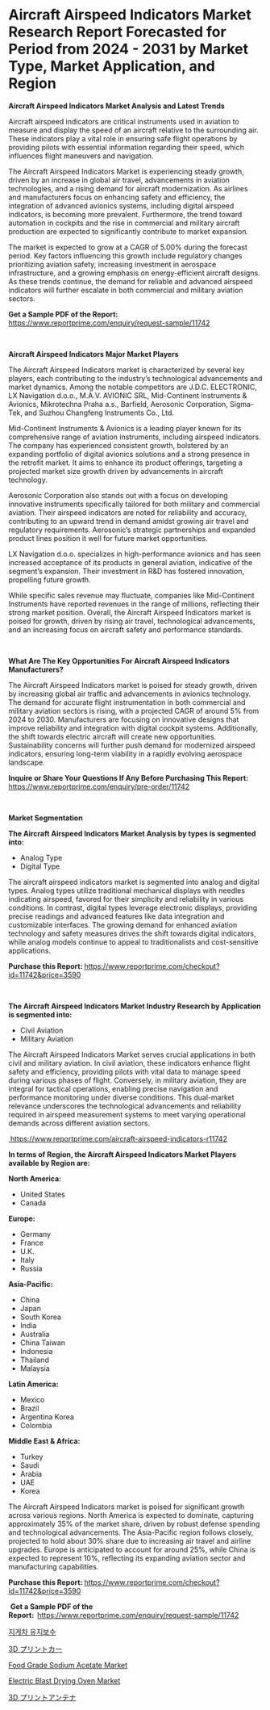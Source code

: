<p><h1>Aircraft Airspeed Indicators Market Research Report Forecasted for Period from 2024 -  2031 by Market Type, Market Application, and Region</h1></p><p><strong>Aircraft Airspeed Indicators Market Analysis and Latest Trends</strong></p>
<p><p>Aircraft airspeed indicators are critical instruments used in aviation to measure and display the speed of an aircraft relative to the surrounding air. These indicators play a vital role in ensuring safe flight operations by providing pilots with essential information regarding their speed, which influences flight maneuvers and navigation.</p><p>The Aircraft Airspeed Indicators Market is experiencing steady growth, driven by an increase in global air travel, advancements in aviation technologies, and a rising demand for aircraft modernization. As airlines and manufacturers focus on enhancing safety and efficiency, the integration of advanced avionics systems, including digital airspeed indicators, is becoming more prevalent. Furthermore, the trend toward automation in cockpits and the rise in commercial and military aircraft production are expected to significantly contribute to market expansion. </p><p>The market is expected to grow at a CAGR of 5.00% during the forecast period. Key factors influencing this growth include regulatory changes prioritizing aviation safety, increasing investment in aerospace infrastructure, and a growing emphasis on energy-efficient aircraft designs. As these trends continue, the demand for reliable and advanced airspeed indicators will further escalate in both commercial and military aviation sectors.</p></p>
<p><strong>Get a Sample PDF of the Report:&nbsp;</strong> <a href="https://www.reportprime.com/enquiry/request-sample/11742">https://www.reportprime.com/enquiry/request-sample/11742</a></p>
<p>&nbsp;</p>
<p><strong>Aircraft Airspeed Indicators Major Market Players</strong></p>
<p><p>The Aircraft Airspeed Indicators market is characterized by several key players, each contributing to the industry’s technological advancements and market dynamics. Among the notable competitors are J.D.C. ELECTRONIC, LX Navigation d.o.o., M.A.V. AVIONIC SRL, Mid-Continent Instruments & Avionics, Mikrotechna Praha a.s., Barfield, Aerosonic Corporation, Sigma-Tek, and Suzhou Changfeng Instruments Co., Ltd.</p><p>Mid-Continent Instruments & Avionics is a leading player known for its comprehensive range of aviation instruments, including airspeed indicators. The company has experienced consistent growth, bolstered by an expanding portfolio of digital avionics solutions and a strong presence in the retrofit market. It aims to enhance its product offerings, targeting a projected market size growth driven by advancements in aircraft technology.</p><p>Aerosonic Corporation also stands out with a focus on developing innovative instruments specifically tailored for both military and commercial aviation. Their airspeed indicators are noted for reliability and accuracy, contributing to an upward trend in demand amidst growing air travel and regulatory requirements. Aerosonic’s strategic partnerships and expanded product lines position it well for future market opportunities.</p><p>LX Navigation d.o.o. specializes in high-performance avionics and has seen increased acceptance of its products in general aviation, indicative of the segment’s expansion. Their investment in R&D has fostered innovation, propelling future growth.</p><p>While specific sales revenue may fluctuate, companies like Mid-Continent Instruments have reported revenues in the range of millions, reflecting their strong market position. Overall, the Aircraft Airspeed Indicators market is poised for growth, driven by rising air travel, technological advancements, and an increasing focus on aircraft safety and performance standards.</p></p>
<p>&nbsp;</p>
<p><strong>What Are The Key Opportunities For Aircraft Airspeed Indicators Manufacturers?</strong></p>
<p><p>The Aircraft Airspeed Indicators market is poised for steady growth, driven by increasing global air traffic and advancements in avionics technology. The demand for accurate flight instrumentation in both commercial and military aviation sectors is rising, with a projected CAGR of around 5% from 2024 to 2030. Manufacturers are focusing on innovative designs that improve reliability and integration with digital cockpit systems. Additionally, the shift towards electric aircraft will create new opportunities. Sustainability concerns will further push demand for modernized airspeed indicators, ensuring long-term viability in a rapidly evolving aerospace landscape.</p></p>
<p><strong>Inquire or Share Your Questions If Any Before Purchasing This Report:</strong> <a href="https://www.reportprime.com/enquiry/pre-order/11742">https://www.reportprime.com/enquiry/pre-order/11742</a></p>
<p>&nbsp;</p>
<p><strong>Market Segmentation</strong></p>
<p><strong>The Aircraft Airspeed Indicators Market Analysis by types is segmented into:</strong></p>
<p><ul><li>Analog Type</li><li>Digital Type</li></ul></p>
<p><p>The aircraft airspeed indicators market is segmented into analog and digital types. Analog types utilize traditional mechanical displays with needles indicating airspeed, favored for their simplicity and reliability in various conditions. In contrast, digital types leverage electronic displays, providing precise readings and advanced features like data integration and customizable interfaces. The growing demand for enhanced aviation technology and safety measures drives the shift towards digital indicators, while analog models continue to appeal to traditionalists and cost-sensitive applications.</p></p>
<p><strong>Purchase this Report:&nbsp;</strong><a href="https://www.reportprime.com/checkout?id=11742&price=3590">https://www.reportprime.com/checkout?id=11742&price=3590</a></p>
<p>&nbsp;</p>
<p><strong>The Aircraft Airspeed Indicators Market Industry Research by Application is segmented into:</strong></p>
<p><ul><li>Civil Aviation</li><li>Military Aviation</li></ul></p>
<p><p>The Aircraft Airspeed Indicators Market serves crucial applications in both civil and military aviation. In civil aviation, these indicators enhance flight safety and efficiency, providing pilots with vital data to manage speed during various phases of flight. Conversely, in military aviation, they are integral for tactical operations, enabling precise navigation and performance monitoring under diverse conditions. This dual-market relevance underscores the technological advancements and reliability required in airspeed measurement systems to meet varying operational demands across different aviation sectors.</p></p>
<p><a href="https://www.reportprime.com/aircraft-airspeed-indicators-r11742">&nbsp;https://www.reportprime.com/aircraft-airspeed-indicators-r11742</a></p>
<p><strong>In terms of Region, the Aircraft Airspeed Indicators Market Players available by Region are:</strong></p>
<p>
    <p> <strong> North America: </strong>
        <ul>
            <li>United States</li>
            <li>Canada</li>
        </ul>
        </p> 
    <p> <strong> Europe: </strong>
        <ul>
            <li>Germany</li>
            <li>France</li>
            <li>U.K.</li>
            <li>Italy</li>
            <li>Russia</li>
        </ul>
        </p> 
    <p> <strong> Asia-Pacific: </strong>
        <ul>
            <li>China</li>
            <li>Japan</li>
            <li>South Korea</li>
            <li>India</li>
            <li>Australia</li>
            <li>China Taiwan</li>
            <li>Indonesia</li>
            <li>Thailand</li>
            <li>Malaysia</li>
        </ul>
        </p> 
    <p> <strong> Latin America: </strong>
        <ul>
            <li>Mexico</li>
            <li>Brazil</li>
            <li>Argentina Korea</li>
            <li>Colombia</li>
        </ul>
        </p> 
    <p> <strong> Middle East & Africa: </strong>
        <ul>
            <li>Turkey</li>
            <li>Saudi</li>
            <li>Arabia</li>
            <li>UAE</li>
            <li>Korea</li>
        </ul>
    </p>
    </p>
<p><p>The Aircraft Airspeed Indicators market is poised for significant growth across various regions. North America is expected to dominate, capturing approximately 35% of the market share, driven by robust defense spending and technological advancements. The Asia-Pacific region follows closely, projected to hold about 30% share due to increasing air travel and airline upgrades. Europe is anticipated to account for around 25%, while China is expected to represent 10%, reflecting its expanding aviation sector and manufacturing capabilities.</p></p>
<p><strong>Purchase this Report: </strong><a href="https://www.reportprime.com/checkout?id=11742&price=3590">https://www.reportprime.com/checkout?id=11742&price=3590</a></p>
<p>&nbsp;<strong>Get a Sample PDF of the Report:&nbsp;&nbsp;</strong><a href="https://www.reportprime.com/enquiry/request-sample/11742">https://www.reportprime.com/enquiry/request-sample/11742</a></p>
<p><strong></strong></p>
<p><p><a href="https://medium.com/@juliusgy6neace/%EC%A0%84%EB%9E%B5%EC%A0%81-%EC%8B%9C%EC%9E%A5-%ED%86%B5%EC%B0%B0-%EA%B8%80%EB%A1%9C%EB%B2%8C-%ED%8F%AC%ED%81%AC%EB%A6%AC%ED%94%84%ED%8A%B8-%EC%9C%A0%EC%A7%80%EB%B3%B4%EC%88%98-%EC%8B%9C%EC%9E%A5-%ED%99%98%EA%B2%BD-%ED%83%90%EC%83%89-2024-2031-fd522e1a4654">지게차 유지보수</a></p><p><a href="https://medium.com/@alenaieme/3d%E5%8D%B0%E5%88%B7%E3%81%95%E3%82%8C%E3%81%9F%E8%87%AA%E5%8B%95%E8%BB%8A%E3%81%AE%E5%B8%82%E5%A0%B4%E8%AA%BF%E6%9F%BB%E3%83%AC%E3%83%9D%E3%83%BC%E3%83%88-2024%E5%B9%B4%E3%81%8B%E3%82%892031%E5%B9%B4%E3%81%BE%E3%81%A7%E3%81%AE%E5%AE%89%E5%AE%9A%E3%81%97%E3%81%9F%E5%B9%B4%E9%96%93%E6%88%90%E9%95%B7%E7%8E%8710-6-%E3%81%A7%E3%81%AE%E5%B8%82%E5%A0%B4%E4%BA%88%E6%B8%AC%E3%81%A8%E6%88%90%E9%95%B7%E8%A6%8B%E9%80%9A%E3%81%97-b33519d3459e">3D プリントカー</a></p><p><a href="https://issuu.com/reportprime-2/docs/food-grade-sodium-acetate-market-si_ee521cc88cf862">Food Grade Sodium Acetate Market</a></p><p><a href="https://medium.com/@janetchuaf36/electric-blast-drying-oven-market-a-global-and-regional-analysis-focus-on-end-user-product-and-120a10de62a2">Electric Blast Drying Oven Market</a></p><p><a href="https://medium.com/@alenaieme/3d%E3%83%97%E3%83%AA%E3%83%B3%E3%83%88%E3%82%A2%E3%83%B3%E3%83%86%E3%83%8A%E5%B8%82%E5%A0%B4%E3%81%AE%E8%A6%8F%E6%A8%A1%E3%81%AFcagr12-7-%E3%81%A7%E6%88%90%E9%95%B7%E3%81%97%E3%81%A6%E3%81%8A%E3%82%8A-%E6%9C%AC%E5%A0%B1%E5%91%8A%E6%9B%B8%E3%81%A7%E3%81%AF%E3%82%BF%E3%82%A4%E3%83%97-%E3%82%A2%E3%83%97%E3%83%AA%E3%82%B1%E3%83%BC%E3%82%B7%E3%83%A7%E3%83%B3-%E6%88%90%E9%95%B7-%E3%81%8A%E3%82%88%E3%81%B32024%E5%B9%B4%E3%81%8B%E3%82%892031%E5%B9%B4%E3%81%BE%E3%81%A7%E3%81%AE%E4%BA%88%E6%B8%AC%E3%81%AB%E9%96%A2%E3%81%99%E3%82%8B%E5%88%86%E6%9E%90%E3%82%92%E3%82%AB%E3%83%90%E3%83%BC%E3%81%97%E3%81%A6%E3%81%84%E3%81%BE%E3%81%99-e2ab8ba10f95">3D プリントアンテナ</a></p></p>